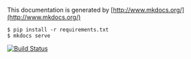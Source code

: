 This documentation is generated by [http://www.mkdocs.org/](http://www.mkdocs.org/)

    $ pip install -r requirements.txt
    $ mkdocs serve

[![Build Status](https://travis-ci.org/deformio/docs.svg?branch=master)](https://travis-ci.org/deformio/docs)
